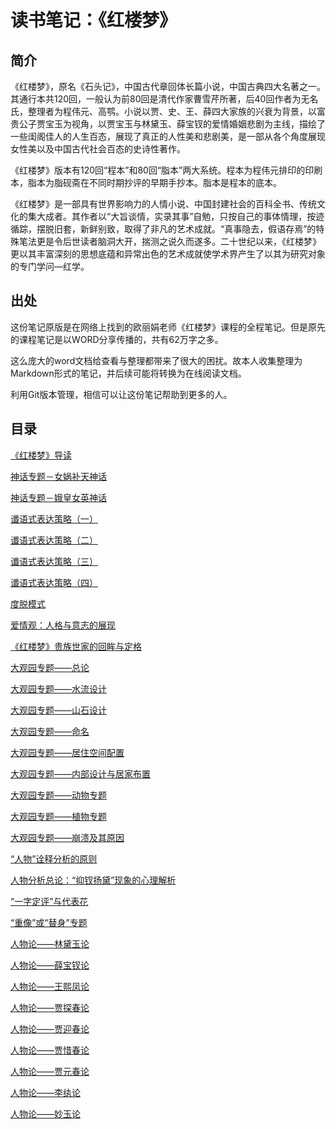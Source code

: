 # 读书笔记：《红楼梦》
## 简介

《红楼梦》，原名《石头记》，中国古代章回体长篇小说，中国古典四大名著之一。其通行本共120回，一般认为前80回是清代作家曹雪芹所著，后40回作者为无名氏，整理者为程伟元、高鹗。小说以贾、史、王、薛四大家族的兴衰为背景，以富贵公子贾宝玉为视角，以贾宝玉与林黛玉、薛宝钗的爱情婚姻悲剧为主线，描绘了一些闺阁佳人的人生百态，展现了真正的人性美和悲剧美，是一部从各个角度展现女性美以及中国古代社会百态的史诗性著作。

《红楼梦》版本有120回“程本”和80回“脂本”两大系统。程本为程伟元排印的印刷本，脂本为脂砚斋在不同时期抄评的早期手抄本。脂本是程本的底本。

《红楼梦》是一部具有世界影响力的人情小说、中国封建社会的百科全书、传统文化的集大成者。其作者以“大旨谈情，实录其事”自勉，只按自己的事体情理，按迹循踪，摆脱旧套，新鲜别致，取得了非凡的艺术成就。“真事隐去，假语存焉”的特殊笔法更是令后世读者脑洞大开，揣测之说久而遂多。二十世纪以来，《红楼梦》更以其丰富深刻的思想底蕴和异常出色的艺术成就使学术界产生了以其为研究对象的专门学问—红学。

## 出处

这份笔记原版是在网络上找到的欧丽娟老师《红楼梦》课程的全程笔记。但是原先的课程笔记是以WORD分享传播的，共有62万字之多。

这么庞大的word文档给查看与整理都带来了很大的困扰。故本人收集整理为Markdown形式的笔记，并后续可能将转换为在线阅读文档。

利用Git版本管理，相信可以让这份笔记帮助到更多的人。

## 目录

[《红楼梦》导读](./docs/《红楼梦》导读.md)

[神话专题－女娲补天神话](./docs/神话专题－女娲补天神话.md)

[神话专题－娥皇女英神话](./docs/神话专题－娥皇女英神话.md)

[谶语式表达策略（一）](./docs/谶语式表达策略（一）.md)

[谶语式表达策略（二）](./docs/谶语式表达策略（二）.md)

[谶语式表达策略（三）](./docs/谶语式表达策略（三）.md)

[谶语式表达策略（四）](./docs/谶语式表达策略（四）.md)

[度脱模式](./docs/度脱模式.md)

[爱情观：人格与意志的展现](./docs/爱情观：人格与意志的展现.md)

[《红楼梦》贵族世家的回眸与定格](./docs/《红楼梦》贵族世家的回眸与定格.md)

[大观园专题——总论](./docs/大观园专题——总论.md)

[大观园专题——水流设计](./docs/大观园专题——水流设计.md)

[大观园专题——山石设计](./docs/大观园专题——山石设计.md)

[大观园专题——命名](./docs/大观园专题——命名.md)

[大观园专题——居住空间配置](./docs/大观园专题——居住空间配置.md)

[大观园专题——内部设计与居家布置](./docs/大观园专题——内部设计与居家布置.md)

[大观园专题——动物专题](./docs/大观园专题——动物专题.md)

[大观园专题——植物专题](./docs/大观园专题——植物专题.md)

[大观园专题——崩溃及其原因](./docs/大观园专题——崩溃及其原因.md)

[“人物”诠释分析的原则](./docs/人物诠释分析的原则.md)

[人物分析总论：“抑钗扬黛”现象的心理解析](./docs/人物分析总论：“抑钗扬黛”现象的心理解析.md)

[“一字定评”与代表花](./docs/“一字定评”与代表花.md)

[“重像”或“替身”专题](./docs/“重像”或“替身”专题.md)

[人物论——林黛玉论](./docs/人物论——林黛玉论.md)

[人物论——薛宝钗论](./docs/人物论——薛宝钗论.md)

[人物论——王熙凤论](./docs/人物论——王熙凤论.md)

[人物论——贾探春论](./docs/人物论——贾探春论.md)

[人物论——贾迎春论](./docs/人物论——贾迎春论.md)

[人物论——贾惜春论](./docs/人物论——贾惜春论.md)

[人物论——贾元春论](./docs/人物论——贾元春论.md)

[人物论——李纨论](./docs/人物论——李纨论.md)

[人物论——妙玉论](./docs/人物论——妙玉论.md)
